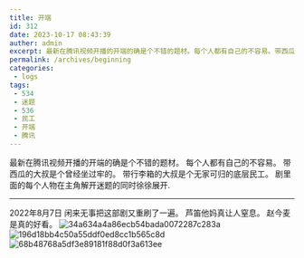 ```yaml
---
title: 开端
id: 312
date: 2023-10-17 08:43:39
auther: admin
excerpt: 最新在腾讯视频开播的开端的确是个不错的题材。每个人都有自己的不容易。带西瓜的大叔是个曾经坐过牢的。带行李箱的大叔是个无家可归的底层民工。剧里面的每个人物在主角解开迷题的同时徐徐展开
permalink: /archives/beginning
categories:
 - logs
tags: 
 - 534
 - 迷题
 - 536
 - 民工
 - 开端
 - 腾讯
---
```


最新在腾讯视频开播的开端的确是个不错的题材。
每个人都有自己的不容易。
带西瓜的大叔是个曾经坐过牢的。
带行李箱的大叔是个无家可归的底层民工。
剧里面的每个人物在主角解开迷题的同时徐徐展开.

---------
2022年8月7日
闲来无事把这部剧又重刷了一遍。
芦笛他妈真让人窒息。
赵今麦是真的好看。
 ![34a634a4a86ecb54bada0072287c283a](https://blog-1312096806.cos.ap-guangzhou.myqcloud.com/34a634a4a86ecb54bada0072287c283a.jpeg)
![196d18bb4c50a55ddf0ed8cc1b565c8d](https://blog-1312096806.cos.ap-guangzhou.myqcloud.com/196d18bb4c50a55ddf0ed8cc1b565c8d.jpeg)
![68b48768a5df3e89181f88d0f3a613ee](https://blog-1312096806.cos.ap-guangzhou.myqcloud.com/68b48768a5df3e89181f88d0f3a613ee.jpeg)